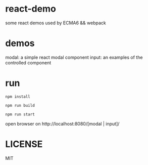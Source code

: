 # react-demo
some react demos used by ECMA6 && webpack
# demos
modal: a simple react modal component
input: an examples of the controlled component
# run

```npm install```

```npm run build```

```npm run start```

open browser on http://localhost:8080/[modal | input]/

# LICENSE
MIT
